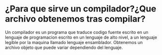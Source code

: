 # ¿Para que sirve un compilador?¿Que archivo obtenemos tras compilar?
Un compilador es un programa que traduce codigo fuente escrito en un lenguaje de programacion escrito en un lenguaje de alto nivel, a un lenguaje legible por la maquina llamado lenguaje ensamblador. Obtenemos un archivo objeto que puede variar dependiendo del lenguaje.
